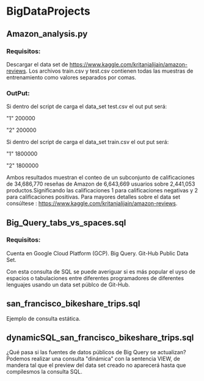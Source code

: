 # BigDataProjects


## Amazon_analysis.py 
### Requisitos:
Descargar el data set de https://www.kaggle.com/kritanjalijain/amazon-reviews. Los archivos train.csv y test.csv contienen todas las muestras de entrenamiento como valores separados por comas.

### OutPut:

Si dentro del script de carga el data_set test.csv el out put será:

"1" 200000

"2" 200000

Si dentro del script de carga el data_set train.csv el out put será:

"1" 1800000

"2" 1800000

Ambos resultados muestran el conteo de un subconjunto de calificaciones de 34,686,770 reseñas de Amazon de 6,643,669 usuarios sobre 2,441,053 productos.Significando las calificaciones 1 para calificaciones negativas y 2 para calificaciones positivas. Para mayores detalles sobre el data set consúltese : https://www.kaggle.com/kritanjalijain/amazon-reviews.

## Big_Query_tabs_vs_spaces.sql 
### Requisitos:

Cuenta en Google Cloud Platform (GCP). Big Query. Git-Hub Public Data Set.

Con esta consulta de SQL se puede averiguar si es más popular el uyso de espacios o tabulaciones entre diferentes programadores de diferentes lenguajes usando un data set públco de Git-Hub.

## san_francisco_bikeshare_trips.sql

Ejemplo de consulta estática.

## dynamicSQL_san_francisco_bikeshare_trips.sql

¿Qué pasa si las fuentes de datos públicos de Big Query se actualizan? Podemos realizar una consulta "dinámica" con la sentencia VIEW, de mandera tal que el preview del data set creado no aparecerá hasta que compilesmos la consulta SQL.
